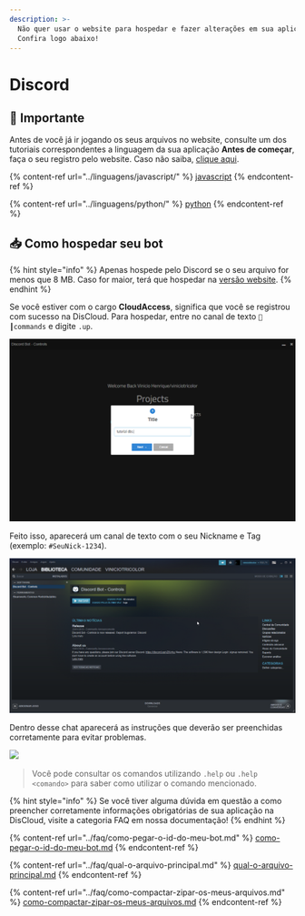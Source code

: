 ```yaml
---
description: >-
  Não quer usar o website para hospedar e fazer alterações em sua aplicação?
  Confira logo abaixo!
---
```


# Discord

## 📜 Importante

Antes de você já ir jogando os seus arquivos no website, consulte um dos tutoriais correspondentes a linguagem da sua aplicação **Antes de começar**, faça o seu registro pelo website. Caso não saiba, [clique aqui](website.md).

{% content-ref url="../linguagens/javascript/" %}
[javascript](../linguagens/javascript/)
{% endcontent-ref %}

{% content-ref url="../linguagens/python/" %}
[python](../linguagens/python/)
{% endcontent-ref %}

## 📥 Como hospedar seu bot

{% hint style="info" %}
Apenas hospede pelo Discord se o seu arquivo for menos que 8 MB. Caso for maior, terá que hospedar na [versão website](website.md).
{% endhint %}

Se você estiver com o cargo **CloudAccess**, significa que você se registrou com sucesso na DisCloud. Para hospedar, entre no canal de texto `🔌┃commands` e digite `.up`.

![ ](<../../.gitbook/assets/image (33).png>)

Feito isso, aparecerá um canal de texto com o seu Nickname e Tag (exemplo: `#SeuNick-1234`).

![](<../../.gitbook/assets/image (5).png>)

Dentro desse chat aparecerá as instruções que deverão ser preenchidas corretamente para evitar problemas.

![](<../../.gitbook/assets/image (38) (1).png>)

> Você pode consultar os comandos utilizando `.help` ou `.help <comando>` para saber como utilizar o comando mencionado.

{% hint style="info" %}
Se você tiver alguma dúvida em questão a como preencher corretamente informações obrigatórias de sua aplicação na DisCloud, visite a categoria FAQ em nossa documentação!
{% endhint %}

{% content-ref url="../faq/como-pegar-o-id-do-meu-bot.md" %}
[como-pegar-o-id-do-meu-bot.md](../faq/como-pegar-o-id-do-meu-bot.md)
{% endcontent-ref %}

{% content-ref url="../faq/qual-o-arquivo-principal.md" %}
[qual-o-arquivo-principal.md](../faq/qual-o-arquivo-principal.md)
{% endcontent-ref %}

{% content-ref url="../faq/como-compactar-zipar-os-meus-arquivos.md" %}
[como-compactar-zipar-os-meus-arquivos.md](../faq/como-compactar-zipar-os-meus-arquivos.md)
{% endcontent-ref %}
